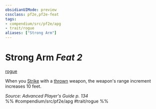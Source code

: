 ```yaml
---
obsidianUIMode: preview
cssclass: pf2e,pf2e-feat
tags:
- compendium/src/pf2e/apg
- trait/rogue
aliases: ["Strong Arm"]
---
```

# Strong Arm  *Feat 2*  
[rogue](Reference/Rules/Traits/rogue.md "Rogue Class Trait")  


When you [Strike](strike.md) with a [thrown](thrown.md "Thrown Weapon Trait") weapon, the weapon's range increment increases 10 feet.

*Source: Advanced Player's Guide p. 134*  
%% #compendium/src/pf2e/apg #trait/rogue %%